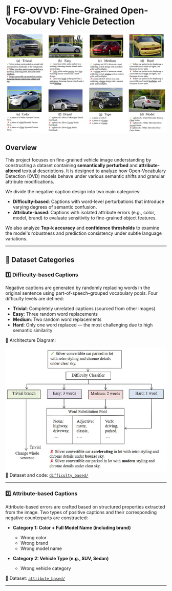 # 🚗 FG-OVVD: Fine-Grained Open-Vocabulary Vehicle Detection


![Attribute Architecture](./images/attribute_architecture.jpg)  

## Overview
This project focuses on fine-grained vehicle image understanding by constructing a dataset containing **semantically perturbed** and **attribute-altered** textual descriptions. It is designed to analyze how Open-Vocabulary Detection (OVD) models behave under various semantic shifts and granular attribute modifications.

We divide the negative caption design into two main categories:

- **Difficulty-based**: Captions with word-level perturbations that introduce varying degrees of semantic confusion.
- **Attribute-based**: Captions with isolated attribute errors (e.g., color, model, brand) to evaluate sensitivity to fine-grained object features.

We also analyze **Top-k accuracy** and **confidence thresholds** to examine the model's robustness and prediction consistency under subtle language variations.

---

## 🧩 Dataset Categories

### 1️⃣ Difficulty-based Captions

Negative captions are generated by randomly replacing words in the original sentence using part-of-speech–grouped vocabulary pools. Four difficulty levels are defined:

- **Trivial**: Completely unrelated captions (sourced from other images)
- **Easy**: Three random word replacements
- **Medium**: Two random word replacements
- **Hard**: Only one word replaced — the most challenging due to high semantic similarity

📌 Architecture Diagram:

![Difficulty Architecture](./images/difficulty_architecture.jpg)  
📁 Dataset and code: [`difficulty_based/`](./difficulty_based/)

---

### 2️⃣ Attribute-based Captions

Attribute-based errors are crafted based on structured properties extracted from the image. Two types of positive captions and their corresponding negative counterparts are constructed:

- **Category 1: Color + Full Model Name (including brand)**
  - Wrong color
  - Wrong brand
  - Wrong model name

- **Category 2: Vehicle Type (e.g., SUV, Sedan)**
  - Wrong vehicle category


📁 Dataset: [`attribute_based/`](./attribute_based/)

---

